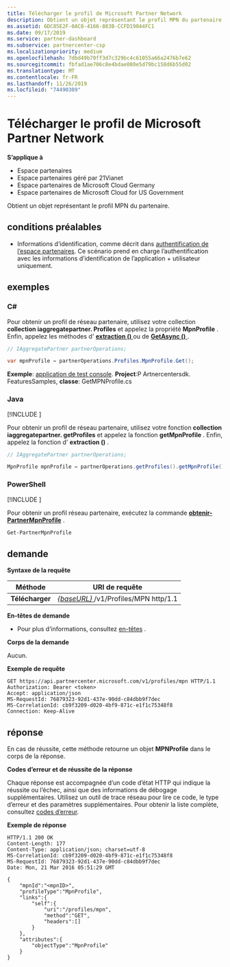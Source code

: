 ```yaml
---
title: Télécharger le profil de Microsoft Partner Network
description: Obtient un objet représentant le profil MPN du partenaire.
ms.assetid: 6DC85E2F-0AC8-4166-883B-CCFD19044FC1
ms.date: 09/17/2019
ms.service: partner-dashboard
ms.subservice: partnercenter-csp
ms.localizationpriority: medium
ms.openlocfilehash: 7dbd49b70ff3d7c329bc4c61055a66a2476b7e62
ms.sourcegitcommit: fbfad1ae706c8e4bdae080e5d79bc158d6b55d02
ms.translationtype: MT
ms.contentlocale: fr-FR
ms.lasthandoff: 11/26/2019
ms.locfileid: "74490309"
---
```

# <a name="get-microsoft-partner-network-profile"></a>Télécharger le profil de Microsoft Partner Network

**S’applique à**

- Espace partenaires
- Espace partenaires géré par 21Vianet
- Espace partenaires de Microsoft Cloud Germany
- Espace partenaires de Microsoft Cloud for US Government

Obtient un objet représentant le profil MPN du partenaire.

## <a name="span-idprerequisitesspan-idprerequisitesspan-idprerequisitesprerequisites"></a><span id="Prerequisites"/><span id="prerequisites"/><span id="PREREQUISITES"/>conditions préalables

- Informations d’identification, comme décrit dans [authentification de l’espace partenaires](partner-center-authentication.md). Ce scénario prend en charge l’authentification avec les informations d’identification de l’application + utilisateur uniquement.

## <a name="span-idexamplesspan-idexamplesspan-idexamplesexamples"></a><span id="Examples"/><span id="examples"><span id="EXAMPLES"/>exemples

### <a name="c"></a>C#

Pour obtenir un profil de réseau partenaire, utilisez votre collection **collection iaggregatepartner. Profiles** et appelez la propriété **MpnProfile** . Enfin, appelez les méthodes d' [**extraction ()** ](https://docs.microsoft.com/dotnet/api/microsoft.store.partnercenter.profiles.impnprofile.get) ou de [**GetAsync ()** ](https://docs.microsoft.com/dotnet/api/microsoft.store.partnercenter.profiles.impnprofile.getasync) .

``` csharp
// IAggregatePartner partnerOperations;

var mpnProfile = partnerOperations.Profiles.MpnProfile.Get();
```

**Exemple**: [application de test console](console-test-app.md). **Project**:P Artnercentersdk. FeaturesSamples, **classe**: GetMPNProfile.cs

### <a name="java"></a>Java

[!INCLUDE [<Partner Center Java SDK support details>](<../includes/java-sdk-support.md>)]

Pour obtenir un profil de réseau partenaire, utilisez votre fonction **collection iaggregatepartner. getProfiles** et appelez la fonction **getMpnProfile** . Enfin, appelez la fonction d' **extraction ()** .

```java
// IAggregatePartner partnerOperations;

MpnProfile mpnProfile = partnerOperations.getProfiles().getMpnProfile().get();
```

### <a name="powershell"></a>PowerShell

[!INCLUDE [<Partner Center PowerShell module support details>](<../includes/powershell-module-support.md>)]

Pour obtenir un profil réseau partenaire, exécutez la commande [**obtenir-PartnerMpnProfile**](https://github.com/Microsoft/Partner-Center-PowerShell/blob/master/docs/help/Get-PartnerMpnProfile.md) .

```powershell
Get-PartnerMpnProfile
```

## <a name="span-idrequestspan-idrequestspan-idrequestrequest"></a><span id="Request"/><span id="request"/><span id="REQUEST"/>demande

**Syntaxe de la requête**

| Méthode  | URI de requête                                                          |
|---------|----------------------------------------------------------------------|
| **Télécharger** | [ *{baseURL}* ](partner-center-rest-urls.md)/v1/Profiles/MPN http/1.1 |

 
**En-têtes de demande**

- Pour plus d’informations, consultez [en-têtes](headers.md) .

**Corps de la demande**

Aucun.

**Exemple de requête**

```http
GET https://api.partnercenter.microsoft.com/v1/profiles/mpn HTTP/1.1
Authorization: Bearer <token>
Accept: application/json
MS-RequestId: 76879323-92d1-437e-90dd-c84dbb9f7dec
MS-CorrelationId: cb9f3209-d020-4bf9-871c-e1f1c75348f8
Connection: Keep-Alive
```

## <a name="span-idresponsespan-idresponsespan-idresponseresponse"></a><span id="Response"/><span id="response"/><span id="RESPONSE"/>réponse

En cas de réussite, cette méthode retourne un objet **MPNProfile** dans le corps de la réponse.

**Codes d’erreur et de réussite de la réponse**

Chaque réponse est accompagnée d’un code d’état HTTP qui indique la réussite ou l’échec, ainsi que des informations de débogage supplémentaires. Utilisez un outil de trace réseau pour lire ce code, le type d’erreur et des paramètres supplémentaires. Pour obtenir la liste complète, consultez [codes d’erreur](error-codes.md).

**Exemple de réponse**

```http
HTTP/1.1 200 OK
Content-Length: 177
Content-Type: application/json; charset=utf-8
MS-CorrelationId: cb9f3209-d020-4bf9-871c-e1f1c75348f8
MS-RequestId: 76879323-92d1-437e-90dd-c84dbb9f7dec
Date: Mon, 21 Mar 2016 05:51:29 GMT

{
    "mpnId":"<mpnID>",
    "profileType":"MpnProfile",
    "links":{
        "self":{
            "uri":"/profiles/mpn",
            "method":"GET",
            "headers":[]
        }
    },
    "attributes":{
        "objectType":"MpnProfile"
    }
}
```